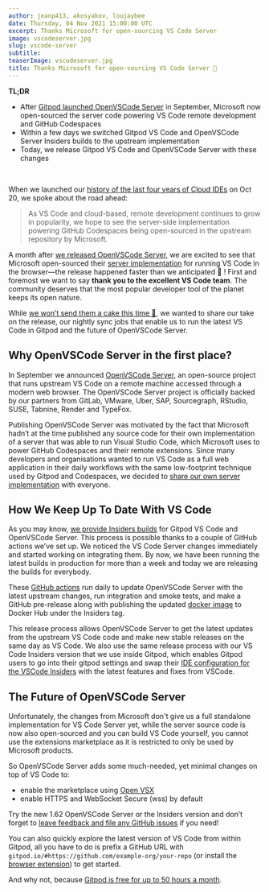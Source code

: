 ```yaml
---
author: jeanp413, akosyakov, loujaybee
date: Thursday, 04 Nov 2021 15:00:00 UTC
excerpt: Thanks Microsoft for open-sourcing VS Code Server
image: vscodeserver.jpg
slug: vscode-server
subtitle:
teaserImage: vscodeserver.jpg
title: Thanks Microsoft for open-sourcing VS Code Server 👐
---
```


<script context="module">
  export const prerender = true;
</script>

**TL;DR**

- After [Gitpod launched OpenVSCode Server](/blog/openvscode-server-launch) in September, Microsoft now open-sourced the server code powering VS Code remote development and GitHub Codespaces
- Within a few days we switched Gitpod VS Code and OpenVSCode Server Insiders builds to the upstream implementation
- Today, we release Gitpod VS Code and OpenVSCode Server with these changes

<br>

When we launched our [history of the last four years of Cloud IDEs](/blog/cloud-ide-history) on Oct 20, we spoke about the road ahead:

> As VS Code and cloud-based, remote development continues to grow in popularity, we hope to see the server-side implementation powering GitHub Codespaces being open-sourced in the upstream repository by Microsoft.

A month after [we released OpenVSCode Server](/blog/openvscode-server-launch), we are excited to see that Microsoft open-sourced their [server implementation](https://github.com/microsoft/vscode/commit/822f995357f725216cdee6e05f1f1552ccbbd882) for running VS Code in the browser—the release happened faster than we anticipated 🚀 ! First and foremost we want to say **thank you to the excellent VS Code team**. The community deserves that the most popular developer tool of the planet keeps its open nature.

While [we won’t send them a cake this time 🎂](/blog/cake), we wanted to share our take on the release, our nightly sync jobs that enable us to run the latest VS Code in Gitpod and the future of OpenVSCode Server.

## Why OpenVSCode Server in the first place?

In September we announced [OpenVSCode Server](https://github.com/gitpod-io/openvscode-server), an open-source project that runs upstream VS Code on a remote machine accessed through a modern web browser. The OpenVSCode Server project is officially backed by our partners from GitLab, VMware, Uber, SAP, Sourcegraph, RStudio, SUSE, Tabnine, Render and TypeFox.

Publishing OpenVSCode Server was motivated by the fact that Microsoft hadn’t at the time published any source code for their own implementation of a server that was able to run Visual Studio Code, which Microsoft uses to power GitHub Codespaces and their remote extensions. Since many developers and organisations wanted to run VS Code as a full web application in their daily workflows with the same low-footprint technique used by Gitpod and Codespaces, we decided to [share our own server implementation](/blog/openvscode-server-launch) with everyone.

## How We Keep Up To Date With VS Code

As you may know, [we provide Insiders builds](https://github.com/gitpod-io/openvscode-releases) for Gitpod VS Code and OpenVSCode Server. This process is possible thanks to a couple of GitHub actions we’ve set up. We noticed the VS Code Server changes immediately and started working on integrating them. By now, we have been running the latest builds in production for more than a week and today we are releasing the builds for everybody.

These [GitHub actions](https://github.com/gitpod-io/openvscode-releases) run daily to update OpenVSCode Server with the latest upstream changes, run integration and smoke tests, and make a GitHub pre-release along with publishing the updated [docker image](https://hub.docker.com/r/gitpod/openvscode-server) to Docker Hub under the Insiders tag.

This release process allows OpenVSCode Server to get the latest updates from the upstream VS Code code and make new stable releases on the same day as VS Code. We also use the same release process with our VS Code Insiders version that we use inside Gitpod, which enables Gitpod users to go into their gitpod settings and swap their [IDE configuration for the VSCode Insiders](https://gitpod.io/preferences) with the latest features and fixes from VSCode.

## The Future of OpenVSCode Server

Unfortunately, the changes from Microsoft don't give us a full standalone implementation for VS Code Server yet, while the server source code is now also open-sourced and you can build VS Code yourself, you cannot use the extensions marketplace as it is restricted to only be used by Microsoft products.

So OpenVSCode Server adds some much-needed, yet minimal changes on top of VS Code to:

- enable the marketplace using [Open VSX](/blog/open-vsx)
- enable HTTPS and WebSocket Secure (wss) by default

Try the new 1.62 OpenVSCode Server or the Insiders version and don’t forget to [leave feedback and file any GitHub issues](https://github.com/gitpod-io/openvscode-server) if you need!

You can also quickly explore the latest version of VS Code from within Gitpod, all you have to do is prefix a GitHub URL with `gitpod.io/#https://github.com/example-org/your-repo` (or install the [browser extension](/docs/configure/user-settings/browser-extension#browser-extension)) to get started.

And why not, because [Gitpod is free for up to 50 hours a month](/pricing).
